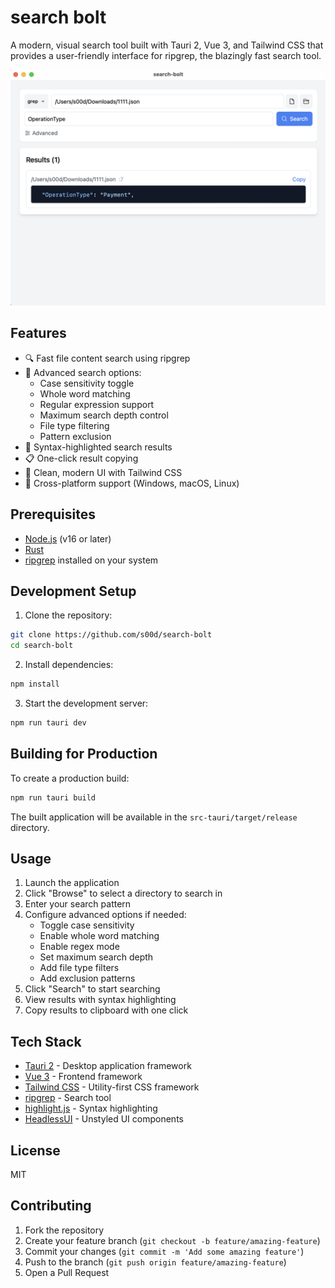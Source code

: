 # search bolt

A modern, visual search tool built with Tauri 2, Vue 3, and Tailwind CSS that provides a user-friendly interface for ripgrep, the blazingly fast search tool.

![SearchBolt Screenshot](https://github.com/s00d/search-bolt/blob/main/public/Screenshot.png?raw=true)


## Features

- 🔍 Fast file content search using ripgrep
- 🎯 Advanced search options:
    - Case sensitivity toggle
    - Whole word matching
    - Regular expression support
    - Maximum search depth control
    - File type filtering
    - Pattern exclusion
- 💅 Syntax-highlighted search results
- 📋 One-click result copying
- 🎨 Clean, modern UI with Tailwind CSS
- 🚀 Cross-platform support (Windows, macOS, Linux)

## Prerequisites

- [Node.js](https://nodejs.org/) (v16 or later)
- [Rust](https://www.rust-lang.org/tools/install)
- [ripgrep](https://github.com/BurntSushi/ripgrep#installation) installed on your system

## Development Setup

1. Clone the repository:
```bash
git clone https://github.com/s00d/search-bolt
cd search-bolt
```

2. Install dependencies:
```bash
npm install
```

3. Start the development server:
```bash
npm run tauri dev
```

## Building for Production

To create a production build:

```bash
npm run tauri build
```

The built application will be available in the `src-tauri/target/release` directory.

## Usage

1. Launch the application
2. Click "Browse" to select a directory to search in
3. Enter your search pattern
4. Configure advanced options if needed:
    - Toggle case sensitivity
    - Enable whole word matching
    - Enable regex mode
    - Set maximum search depth
    - Add file type filters
    - Add exclusion patterns
5. Click "Search" to start searching
6. View results with syntax highlighting
7. Copy results to clipboard with one click

## Tech Stack

- [Tauri 2](https://tauri.app/) - Desktop application framework
- [Vue 3](https://vuejs.org/) - Frontend framework
- [Tailwind CSS](https://tailwindcss.com/) - Utility-first CSS framework
- [ripgrep](https://github.com/BurntSushi/ripgrep) - Search tool
- [highlight.js](https://highlightjs.org/) - Syntax highlighting
- [HeadlessUI](https://headlessui.dev/) - Unstyled UI components

## License

MIT

## Contributing

1. Fork the repository
2. Create your feature branch (`git checkout -b feature/amazing-feature`)
3. Commit your changes (`git commit -m 'Add some amazing feature'`)
4. Push to the branch (`git push origin feature/amazing-feature`)
5. Open a Pull Request
